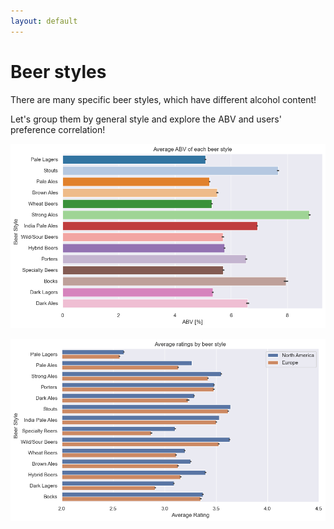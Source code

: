 ```yaml
---
layout: default
---
```


# Beer styles
There are many specific beer styles, which have different alcohol content!

Let's group them by general style and explore the ABV and users' preference correlation!

![Avg_ABV](./plots/style_abv.png)

![Avg_ABV](./plots/style_rating.png)



